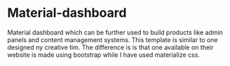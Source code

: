 # Material-dashboard
Material dashboard which can be further used to build products like admin panels and content management systems.
This template is similar to one designed ny creative tim. The difference is is that one available on their website is made using bootstrap while I have used materialize css.
